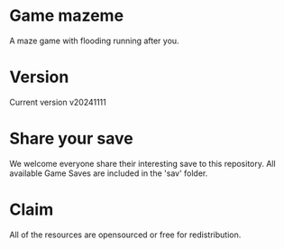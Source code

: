 # Game mazeme
A maze game with flooding running after you.

# Version
Current version v20241111

# Share your save
We welcome everyone share their interesting save to this repository. All available Game Saves are included in the 'sav' folder.

# Claim
All of the resources are opensourced or free for redistribution.
